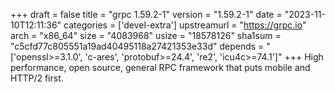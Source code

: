 +++
draft = false
title = "grpc 1.59.2-1"
version = "1.59.2-1"
date = "2023-11-10T12:11:36"
categories = ['devel-extra']
upstreamurl = "https://grpc.io"
arch = "x86_64"
size = "4083968"
usize = "18578126"
sha1sum = "c5cfd77c805551a19ad40495118a27421353e33d"
depends = "['openssl>=3.1.0', 'c-ares', 'protobuf>=24.4', 're2', 'icu4c>=74.1']"
+++
High performance, open source, general RPC framework that puts mobile and HTTP/2 first.